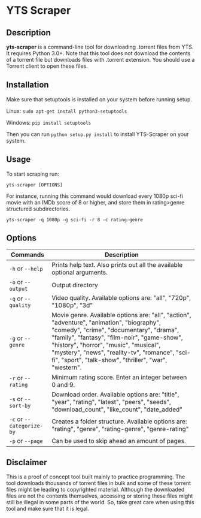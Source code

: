 # YTS Scraper

## Description
**yts-scraper** is a command-line tool for downloading .torrent files from YTS. 
It requires Python 3.0+.
Note that this tool does not download the contents of a torrent file but downloads files with .torrent extension.
You should use a Torrent client to open these files. 

## Installation
Make sure that setuptools is installed on your system before running setup.

Linux:
`sudo apt-get install python3-setuptools`

Windows:
`pip install setuptools`

Then you can run `python setup.py install` to install YTS-Scraper on your system.

## Usage
To start scraping run:

`yts-scraper [OPTIONS]`


For instance, running this command would download every 1080p sci-fi movie with an IMDb score of 8 or higher, and store them in rating>genre structured subdirectories.

`yts-scraper -q 1080p -g sci-fi -r 8 -c rating-genre`

## Options

| Commands                          | Description                                                                                                                  |
|-----------------------------------|------------------------------------------------------------------------------------------------------------------------------|
|`-h` or `--help`           |Prints help text. Also prints out all the available optional arguments.                                                                |
|`-o` or `--output`         |Output directory                                                                                                              |
|`-q` or `--quality`        |Video quality. Available options are: "all", "720p", "1080p", "3d"                                                                           |
|`-g` or `--genre`          |Movie genre. Available options are: "all", "action", "adventure", "animation", "biography", "comedy", "crime", "documentary", "drama", "family", "fantasy", "film-noir", "game-show", "history", "horror", "music", "musical", "mystery", "news", "reality-tv", "romance", "sci-fi", "sport", "talk-show", "thriller", "war", "western".                                                                             |
|`-r` or `--rating`         |Minimum rating score. Enter an integer between 0 and 9.                                                                       |
|`-s` or `--sort-by`        |Download order. Available options are: "title", "year", "rating", "latest", "peers", "seeds", "download_count", "like_count", "date_added"    |
|`-c` or `--categorize-by`  |Creates a folder structure. Available options are: "rating", "genre", "rating-genre", "genre-rating"                          |
|`-p` or `--page`           |Can be used to skip ahead an amount of pages.                                                                                 |

## Disclaimer
This is a proof of concept tool built mainly to practice programming.
The tool downloads thousands of torrent files in bulk and some of these torrent files might be leading to copyrighted material.
Although the downloaded files are not the contents themselves, accessing or storing these files might still be illegal in some parts of the world. So, take great care when using this tool and make sure that it is legal.